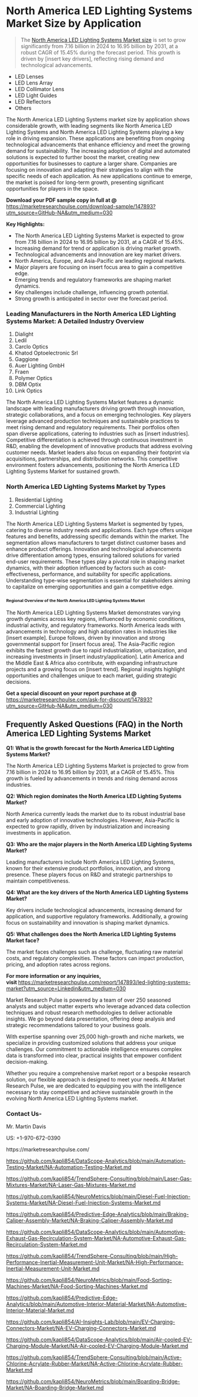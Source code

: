 <h1>North America LED Lighting Systems Market&nbsp;Size by Application</h1><blockquote><p>The <a href="https://marketresearchpulse.com/download-sample/147893?utm_source=GitHub-NA&amp;utm_medium=030">North America LED Lighting Systems Market size</a> is set to grow significantly from 7.16 billion in 2024 to 16.95 billion by 2031, at a robust CAGR of 15.45% during the forecast period. This growth is driven by [insert key drivers], reflecting rising demand and technological advancements.</p></blockquote><ul><li>LED Lenses<li> LED Lens Array<li> LED Collimator Lens<li> LED Light Guides<li> LED Reflectors<li> Others</li></ul><p>The North America LED Lighting Systems market size by application shows considerable growth, with leading segments like North America LED Lighting Systems and North America LED Lighting Systems playing a key role in driving expansion. These applications are benefiting from ongoing technological advancements that enhance efficiency and meet the growing demand for sustainability. The increasing adoption of digital and automated solutions is expected to further boost the market, creating new opportunities for businesses to capture a larger share. Companies are focusing on innovation and adapting their strategies to align with the specific needs of each application. As new applications continue to emerge, the market is poised for long-term growth, presenting significant opportunities for players in the space.</p><p><strong>Download your PDF sample copy in full at @ </strong><a href="https://marketresearchpulse.com/download-sample/147893?utm_source=GitHub-NA&amp;utm_medium=030">https://marketresearchpulse.com/download-sample/147893?utm_source=GitHub-NA&amp;utm_medium=030</a></p><p><strong>Key Highlights: </strong></p><ul><li>The North America LED Lighting Systems Market is expected to grow from 7.16 billion in 2024 to 16.95 billion by 2031, at a CAGR of 15.45%.</li><li>Increasing demand for trend or application is driving market growth.</li><li>Technological advancements and innovation are key market drivers.</li><li>North America, Europe, and Asia-Pacific are leading regional markets.</li><li>Major players are focusing on insert focus area to gain a competitive edge.</li><li>Emerging trends and regulatory frameworks are shaping market dynamics.</li><li>Key challenges include challenge, influencing growth potential.</li><li>Strong growth is anticipated in sector over the forecast period.</li></ul><h3>Leading Manufacturers in the North America LED Lighting Systems Market: A Detailed Industry Overview</h3><ol><li>Dialight</li><li>Ledil</li><li>Carclo Optics</li><li>Khatod Optoelectronic Srl</li><li>Gaggione</li><li>Auer Lighting GmbH</li><li>Fraen</li><li>Polymer Optics</li><li>DBM Optix</li><li>Link Optics</li></ol><div class="flex max-w-full flex-col flex-grow"><div class="min-h-8 text-message flex w-full flex-col items-end gap-2 whitespace-normal break-words [.text-message+&amp;]:mt-5" dir="auto" data-message-author-role="assistant" data-message-id="fd8432e4-4910-450d-b182-61b7bfb0a01f" data-message-model-slug="gpt-4o"><div class="flex w-full flex-col gap-1 empty:hidden first:pt-[3px]"><div class="markdown prose w-full break-words dark:prose-invert light"><p>The North America LED Lighting Systems Market features a dynamic landscape with leading manufacturers driving growth through innovation, strategic collaborations, and a focus on emerging technologies. Key players leverage advanced production techniques and sustainable practices to meet rising demand and regulatory requirements. Their portfolios often span diverse applications, catering to industries such as [insert industries]. Competitive differentiation is achieved through continuous investment in R&amp;D, enabling the development of innovative products that address evolving customer needs. Market leaders also focus on expanding their footprint via acquisitions, partnerships, and distribution networks. This competitive environment fosters advancements, positioning the North America LED Lighting Systems Market for sustained growth.</p></div></div></div></div><h3>North America LED Lighting Systems Market by Types</h3><ol><li>Residential Lighting<li> Commercial Lighting<li> Industrial Lighting</li></ol><div class="flex max-w-full flex-col flex-grow"><div class="min-h-8 text-message flex w-full flex-col items-end gap-2 whitespace-normal break-words [.text-message+&amp;]:mt-5" dir="auto" data-message-author-role="assistant" data-message-id="084470be-0bb7-4664-bddf-5156b4f41249" data-message-model-slug="gpt-4o-mini"><div class="flex w-full flex-col gap-1 empty:hidden first:pt-[3px]"><div class="markdown prose w-full break-words dark:prose-invert light"><p>The North America LED Lighting Systems Market is segmented by types, catering to diverse industry needs and applications. Each type offers unique features and benefits, addressing specific demands within the market. The segmentation allows manufacturers to target distinct customer bases and enhance product offerings. Innovation and technological advancements drive differentiation among types, ensuring tailored solutions for varied end-user requirements. These types play a pivotal role in shaping market dynamics, with their adoption influenced by factors such as cost-effectiveness, performance, and suitability for specific applications. Understanding type-wise segmentation is essential for stakeholders aiming to capitalize on emerging opportunities and gain a competitive edge.</p></div></div></div></div><h3><span style="font-size: 11px;">Regional Overview of the North America LED Lighting Systems Market</span></h3><div class="flex max-w-full flex-col flex-grow"><div class="min-h-8 text-message flex w-full flex-col items-end gap-2 whitespace-normal break-words [.text-message+&amp;]:mt-5" dir="auto" data-message-author-role="assistant" data-message-id="e9038762-ce64-4e30-91c9-9bd413514231" data-message-model-slug="gpt-4o-mini"><div class="flex w-full flex-col gap-1 empty:hidden first:pt-[3px]"><div class="markdown prose w-full break-words dark:prose-invert light"><p>The North America LED Lighting Systems Market demonstrates varying growth dynamics across key regions, influenced by economic conditions, industrial activity, and regulatory frameworks. North America leads with advancements in technology and high adoption rates in industries like [insert example]. Europe follows, driven by innovation and strong governmental support for [insert focus area]. The Asia-Pacific region exhibits the fastest growth due to rapid industrialization, urbanization, and increasing investments in [insert industry/application]. Latin America and the Middle East &amp; Africa also contribute, with expanding infrastructure projects and a growing focus on [insert trend]. Regional insights highlight opportunities and challenges unique to each market, guiding strategic decisions.</p></div></div></div></div><p><strong>Get a special discount on your report purchase at @ </strong><a href="https://marketresearchpulse.com/ask-for-discount/147893?utm_source=GitHub-NA&amp;utm_medium=030">https://marketresearchpulse.com/ask-for-discount/147893?utm_source=GitHub-NA&amp;utm_medium=030</a></p><h2>Frequently Asked Questions (FAQ) in the North America LED Lighting Systems Market</h2><p><strong>Q1: What is the growth forecast for the North America LED Lighting Systems Market?</strong></p><p>The North America LED Lighting Systems Market is projected to grow from 7.16 billion in 2024 to 16.95 billion by 2031, at a CAGR of 15.45%. This growth is fueled by advancements in trends and rising demand across industries.</p><p><strong>Q2: Which region dominates the North America LED Lighting Systems Market?</strong></p><p>North America currently leads the market due to its robust industrial base and early adoption of innovative technologies. However, Asia-Pacific is expected to grow rapidly, driven by industrialization and increasing investments in application.</p><p><strong>Q3: Who are the major players in the North America LED Lighting Systems Market?</strong></p><p>Leading manufacturers include North America LED Lighting Systems, known for their extensive product portfolios, innovation, and strong presence. These players focus on R&amp;D and strategic partnerships to maintain competitiveness.</p><p><strong>Q4: What are the key drivers of the North America LED Lighting Systems Market?</strong></p><p>Key drivers include technological advancements, increasing demand for application, and supportive regulatory frameworks. Additionally, a growing focus on sustainability and innovation is shaping market dynamics.</p><p><strong>Q5: What challenges does the North America LED Lighting Systems Market face?</strong></p><p>The market faces challenges such as challenge, fluctuating raw material costs, and regulatory complexities. These factors can impact production, pricing, and adoption rates across regions.</p><p><strong>For more information or any inquiries, visit&nbsp;</strong><a href="https://marketresearchpulse.com/report/147893/led-lighting-systems-market?utm_source=Linkedin&utm_medium=030">https://marketresearchpulse.com/report/147893/led-lighting-systems-market?utm_source=Linkedin&utm_medium=030</a></p><p>Market Research Pulse is powered by a team of over 250 seasoned analysts and subject matter experts who leverage advanced data collection techniques and robust research methodologies to deliver actionable insights. We go beyond data presentation, offering deep analysis and strategic recommendations tailored to your business goals.</p><p>With expertise spanning over 25,000 high-growth and niche markets, we specialize in providing customized solutions that address your unique challenges. Our commitment to actionable intelligence ensures complex data is transformed into clear, practical insights that empower confident decision-making.</p><p>Whether you require a comprehensive market report or a bespoke research solution, our flexible approach is designed to meet your needs. At Market Research Pulse, we are dedicated to equipping you with the intelligence necessary to stay competitive and achieve sustainable growth in the evolving North America LED Lighting Systems market.</p><h3><strong>Contact Us-</strong></h3><p>Mr. Martin Davis</p><p>US: +1-970-672-0390</p><p>https://marketresearchpulse.com/</p><p><a href="https://github.com/kapli854/DataScope-Analytics/blob/main/Automation-Testing-Market/NA-Automation-Testing-Market.md">https://github.com/kapli854/DataScope-Analytics/blob/main/Automation-Testing-Market/NA-Automation-Testing-Market.md</a></p><p><a href="https://github.com/kapli854/TrendSphere-Consulting/blob/main/Laser-Gas-Mixtures-Market/NA-Laser-Gas-Mixtures-Market.md">https://github.com/kapli854/TrendSphere-Consulting/blob/main/Laser-Gas-Mixtures-Market/NA-Laser-Gas-Mixtures-Market.md</a></p><p><a href="https://github.com/kapli854/NeuroMetrics/blob/main/Diesel-Fuel-Injection-Systems-Market/NA-Diesel-Fuel-Injection-Systems-Market.md">https://github.com/kapli854/NeuroMetrics/blob/main/Diesel-Fuel-Injection-Systems-Market/NA-Diesel-Fuel-Injection-Systems-Market.md</a></p><p><a href="https://github.com/kapli854/Predictive-Edge-Analytics/blob/main/Braking-Caliper-Assembly-Market/NA-Braking-Caliper-Assembly-Market.md">https://github.com/kapli854/Predictive-Edge-Analytics/blob/main/Braking-Caliper-Assembly-Market/NA-Braking-Caliper-Assembly-Market.md</a></p><p><a href="https://github.com/kapli854/DataScope-Analytics/blob/main/Automotive-Exhaust-Gas-Recirculation-System-Market/NA-Automotive-Exhaust-Gas-Recirculation-System-Market.md">https://github.com/kapli854/DataScope-Analytics/blob/main/Automotive-Exhaust-Gas-Recirculation-System-Market/NA-Automotive-Exhaust-Gas-Recirculation-System-Market.md</a></p><p><a href="https://github.com/kapli854/TrendSphere-Consulting/blob/main/High-Performance-Inertial-Measurement-Unit-Market/NA-High-Performance-Inertial-Measurement-Unit-Market.md">https://github.com/kapli854/TrendSphere-Consulting/blob/main/High-Performance-Inertial-Measurement-Unit-Market/NA-High-Performance-Inertial-Measurement-Unit-Market.md</a></p><p><a href="https://github.com/kapli854/NeuroMetrics/blob/main/Food-Sorting-Machines-Market/NA-Food-Sorting-Machines-Market.md">https://github.com/kapli854/NeuroMetrics/blob/main/Food-Sorting-Machines-Market/NA-Food-Sorting-Machines-Market.md</a></p><p><a href="https://github.com/kapli854/Predictive-Edge-Analytics/blob/main/Automotive-Interior-Material-Market/NA-Automotive-Interior-Material-Market.md">https://github.com/kapli854/Predictive-Edge-Analytics/blob/main/Automotive-Interior-Material-Market/NA-Automotive-Interior-Material-Market.md</a></p><p><a href="https://github.com/kapli854/AI-Insights-Lab/blob/main/EV-Charging-Connectors-Market/NA-EV-Charging-Connectors-Market.md">https://github.com/kapli854/AI-Insights-Lab/blob/main/EV-Charging-Connectors-Market/NA-EV-Charging-Connectors-Market.md</a></p><p><a href="https://github.com/kapli854/DataScope-Analytics/blob/main/Air-cooled-EV-Charging-Module-Market/NA-Air-cooled-EV-Charging-Module-Market.md">https://github.com/kapli854/DataScope-Analytics/blob/main/Air-cooled-EV-Charging-Module-Market/NA-Air-cooled-EV-Charging-Module-Market.md</a></p><p><a href="https://github.com/kapli854/TrendSphere-Consulting/blob/main/Active-Chlorine-Acrylate-Rubber-Market/NA-Active-Chlorine-Acrylate-Rubber-Market.md">https://github.com/kapli854/TrendSphere-Consulting/blob/main/Active-Chlorine-Acrylate-Rubber-Market/NA-Active-Chlorine-Acrylate-Rubber-Market.md</a></p><p><a href="https://github.com/kapli854/NeuroMetrics/blob/main/Boarding-Bridge-Market/NA-Boarding-Bridge-Market.md">https://github.com/kapli854/NeuroMetrics/blob/main/Boarding-Bridge-Market/NA-Boarding-Bridge-Market.md</a></p>
